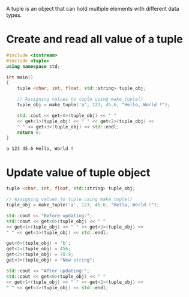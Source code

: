 A tuple is an object that can hold multiple elements with different data types.

# Create and read all value of a tuple

```cpp
#include <iostream>
#include <tuple>
using namespace std;

int main()
{
	tuple <char, int, float, std::string> tuple_obj;

	// Assigning values to tuple using make_tuple()
	tuple_obj = make_tuple('a', 123, 45.6, "Hello, World !");

	std::cout << get<0>(tuple_obj) << " " 
	<< get<1>(tuple_obj) << " " << get<2>(tuple_obj) << 
	" " << get<3>(tuple_obj) << std::endl;
	return 0;
}
```

```
a 123 45.6 Hello, World !
```

# Update value of tuple object

```cpp
tuple <char, int, float, std::string> tuple_obj;

// Assigning values to tuple using make_tuple()
tuple_obj = make_tuple('a', 123, 45.6, "Hello, World !");

std::cout << "Before updating:";
std::cout << get<0>(tuple_obj) << " " 
<< get<1>(tuple_obj) << " " << get<2>(tuple_obj) << 
" " << get<3>(tuple_obj) << std::endl;

get<0>(tuple_obj) = 'b';
get<1>(tuple_obj) = 456;
get<2>(tuple_obj) = 78.9;
get<3>(tuple_obj) = "New string";

std::cout << "After updating:";
std::cout << get<0>(tuple_obj) << " " 
<< get<1>(tuple_obj) << " " << get<2>(tuple_obj) << 
" " << get<3>(tuple_obj) << std::endl;
```